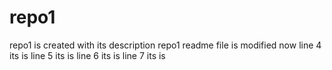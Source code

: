 # repo1
repo1 is created with its description
repo1 readme file is modified now
line 4 its is
line 5 its is
line 6 its is
line 7 its is
